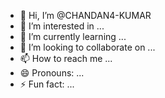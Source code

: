 - 👋 Hi, I’m @CHANDAN4-KUMAR
- 👀 I’m interested in ...
- 🌱 I’m currently learning ...
- 💞️ I’m looking to collaborate on ...
- 📫 How to reach me ...
- 😄 Pronouns: ...
- ⚡ Fun fact: ...

<!---
CHANDAN4-KUMAR/CHANDAN4-KUMAR is a ✨ special ✨ repository because its `README.md` (this file) appears on your GitHub profile.
You can click the Preview link to take a look at your changes.
--->
